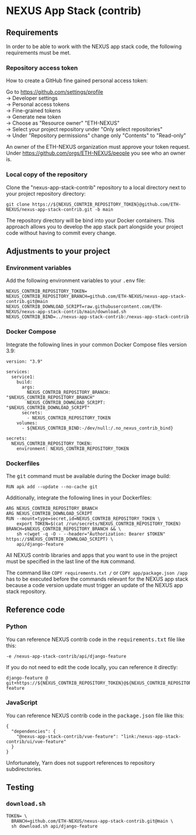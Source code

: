 # NEXUS App Stack (contrib)

## Requirements

In order to be able to work with the NEXUS app stack code, the following requirements must be met.

### Repository access token

How to create a GitHub fine gained personal access token:

Go to https://github.com/settings/profile  
→ Developer settings  
→ Personal access tokens  
→ Fine-grained tokens  
→ Generate new token  
→ Choose as "Resource owner" "ETH-NEXUS"  
→ Select your project repository under "Only select repositories"  
→ Under "Repository permissions" change only "Contents" to "Read-only"

An owner of the ETH-NEXUS organization must approve your token request. Under https://github.com/orgs/ETH-NEXUS/people
you see who an owner is.

### Local copy of the repository

Clone the "nexus-app-stack-contrib" repository to a local directory next to your project repository directory:

```
git clone https://${NEXUS_CONTRIB_REPOSITORY_TOKEN}@github.com/ETH-NEXUS/nexus-app-stack-contrib.git -b main
```

The repository directory will be bind into your Docker containers. This approach allows you to develop the app stack
part alongside your project code without having to commit every change.

## Adjustments to your project

### Environment variables

Add the following environment variables to your <tt>.env</tt> file:

```
NEXUS_CONTRIB_REPOSITORY_TOKEN=
NEXUS_CONTRIB_REPOSITORY_BRANCH=github.com/ETH-NEXUS/nexus-app-stack-contrib.git@main
NEXUS_CONTRIB_DOWNLOAD_SCRIPT=raw.githubusercontent.com/ETH-NEXUS/nexus-app-stack-contrib/main/download.sh
NEXUS_CONTRIB_BIND=../nexus-app-stack-contrib:/nexus-app-stack-contrib
```

### Docker Compose

Integrate the following lines in your common Docker Compose files version 3.9:

```
version: "3.9"

services:
  service1:
    build:
      args:
        NEXUS_CONTRIB_REPOSITORY_BRANCH: "$NEXUS_CONTRIB_REPOSITORY_BRANCH"
        NEXUS_CONTRIB_DOWNLOAD_SCRIPT: "$NEXUS_CONTRIB_DOWNLOAD_SCRIPT"
      secrets:
        - NEXUS_CONTRIB_REPOSITORY_TOKEN
    volumes:
      - ${NEXUS_CONTRIB_BIND:-/dev/null:/.no_nexus_contrib_bind}

secrets:
  NEXUS_CONTRIB_REPOSITORY_TOKEN:
    environment: NEXUS_CONTRIB_REPOSITORY_TOKEN
```

### Dockerfiles

The <tt>git</tt> command must be available during the Docker image build:

```
RUN apk add --update --no-cache git
```

Additionally, integrate the following lines in your Dockerfiles:

```
ARG NEXUS_CONTRIB_REPOSITORY_BRANCH
ARG NEXUS_CONTRIB_DOWNLOAD_SCRIPT
RUN --mount=type=secret,id=NEXUS_CONTRIB_REPOSITORY_TOKEN \
    export TOKEN=$(cat /run/secrets/NEXUS_CONTRIB_REPOSITORY_TOKEN) BRANCH=$NEXUS_CONTRIB_REPOSITORY_BRANCH && \
    sh <(wget -q -O - --header="Authorization: Bearer $TOKEN" https://$NEXUS_CONTRIB_DOWNLOAD_SCRIPT) \
    api/django-feature
```

All NEXUS contrib libraries and apps that you want to use in the project must be specified in the last line of the `RUN`
command.

The command like `COPY requirements.txt /` or `COPY app/package.json /app` has to be executed before the commands
relevant for the NEXUS app stack because a code version update must trigger an update of the NEXUS app stack repository.

## Reference code

### Python

You can reference NEXUS contrib code in the <tt>requirements.txt</tt> file like this:

```
-e /nexus-app-stack-contrib/api/django-feature
```

If you do not need to edit the code locally, you can reference it directly:

```
django-feature @ git+https://${NEXUS_CONTRIB_REPOSITORY_TOKEN}@${NEXUS_CONTRIB_REPOSITORY_BRANCH}#subdirectory=api/django-feature
```

### JavaScript

You can reference NEXUS contrib code in the <tt>package.json</tt> file like this:

```
{
  "dependencies": {
    "@nexus-app-stack-contrib/vue-feature": "link:/nexus-app-stack-contrib/ui/vue-feature"
  }
}
```

Unfortunately, Yarn does not support references to repository subdirectories.

## Testing

### <tt>download.sh</tt>

```
TOKEN= \
  BRANCH=github.com/ETH-NEXUS/nexus-app-stack-contrib.git@main \
  sh download.sh api/django-feature
```

